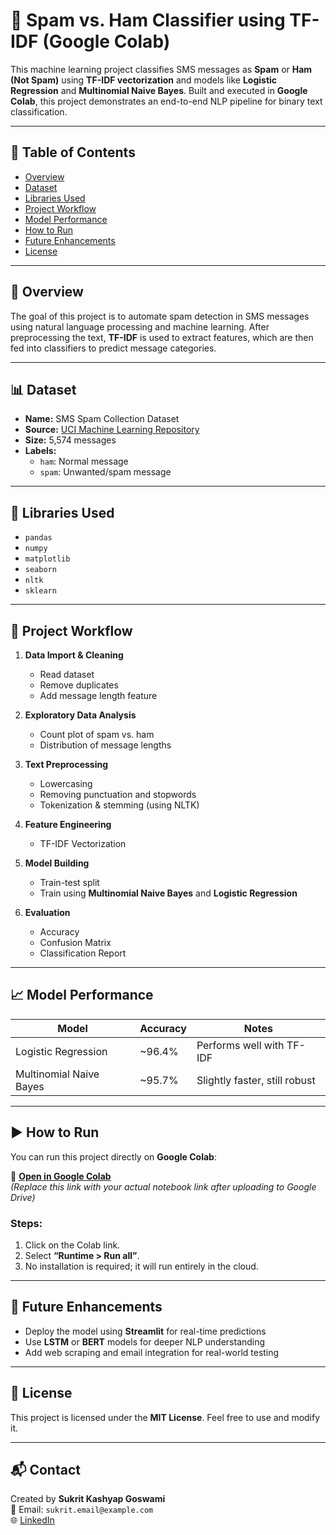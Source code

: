
# 📩 Spam vs. Ham Classifier using TF-IDF (Google Colab)

This machine learning project classifies SMS messages as **Spam** or **Ham (Not Spam)** using **TF-IDF vectorization** and models like **Logistic Regression** and **Multinomial Naive Bayes**. Built and executed in **Google Colab**, this project demonstrates an end-to-end NLP pipeline for binary text classification.

---

## 📌 Table of Contents

- [Overview](#overview)
- [Dataset](#dataset)
- [Libraries Used](#libraries-used)
- [Project Workflow](#project-workflow)
- [Model Performance](#model-performance)
- [How to Run](#how-to-run)
- [Future Enhancements](#future-enhancements)
- [License](#license)

---

## 🧠 Overview

The goal of this project is to automate spam detection in SMS messages using natural language processing and machine learning. After preprocessing the text, **TF-IDF** is used to extract features, which are then fed into classifiers to predict message categories.

---

## 📊 Dataset

- **Name:** SMS Spam Collection Dataset
- **Source:** [UCI Machine Learning Repository](https://archive.ics.uci.edu/ml/datasets/sms+spam+collection)
- **Size:** 5,574 messages
- **Labels:**  
  - `ham`: Normal message  
  - `spam`: Unwanted/spam message

---

## 🧰 Libraries Used

- `pandas`
- `numpy`
- `matplotlib`
- `seaborn`
- `nltk`
- `sklearn`

---

## 🔄 Project Workflow

1. **Data Import & Cleaning**
   - Read dataset
   - Remove duplicates
   - Add message length feature

2. **Exploratory Data Analysis**
   - Count plot of spam vs. ham
   - Distribution of message lengths

3. **Text Preprocessing**
   - Lowercasing
   - Removing punctuation and stopwords
   - Tokenization & stemming (using NLTK)

4. **Feature Engineering**
   - TF-IDF Vectorization

5. **Model Building**
   - Train-test split
   - Train using **Multinomial Naive Bayes** and **Logistic Regression**

6. **Evaluation**
   - Accuracy
   - Confusion Matrix
   - Classification Report

---

## 📈 Model Performance

| Model                    | Accuracy | Notes                        |
|-------------------------|----------|------------------------------|
| Logistic Regression     | ~96.4%   | Performs well with TF-IDF    |
| Multinomial Naive Bayes | ~95.7%   | Slightly faster, still robust |

---

## ▶️ How to Run

You can run this project directly on **Google Colab**:

📎 **[Open in Google Colab](https://colab.research.google.com/drive/your-notebook-id-here)**  
*(Replace this link with your actual notebook link after uploading to Google Drive)*

### Steps:
1. Click on the Colab link.
2. Select **“Runtime > Run all”**.
3. No installation is required; it will run entirely in the cloud.

---

## 🚀 Future Enhancements

- Deploy the model using **Streamlit** for real-time predictions
- Use **LSTM** or **BERT** models for deeper NLP understanding
- Add web scraping and email integration for real-world testing

---

## 🪪 License

This project is licensed under the **MIT License**. Feel free to use and modify it.

---

## 📬 Contact

Created by **Sukrit Kashyap Goswami**  
📧 Email: `sukrit.email@example.com`  
🌐 [LinkedIn](https://linkedin.com/in/yourprofile)
